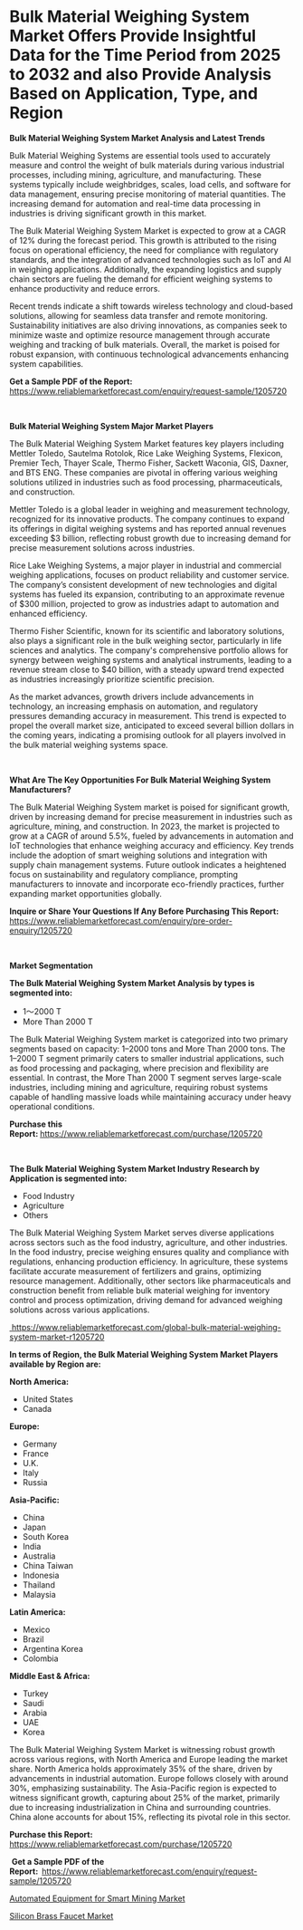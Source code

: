 <p><h1>Bulk Material Weighing System Market Offers Provide Insightful Data for the Time Period from 2025 to 2032 and also Provide Analysis Based on Application, Type, and Region</h1></p><p><strong>Bulk Material Weighing System Market Analysis and Latest Trends</strong></p>
<p><p>Bulk Material Weighing Systems are essential tools used to accurately measure and control the weight of bulk materials during various industrial processes, including mining, agriculture, and manufacturing. These systems typically include weighbridges, scales, load cells, and software for data management, ensuring precise monitoring of material quantities. The increasing demand for automation and real-time data processing in industries is driving significant growth in this market.</p><p>The Bulk Material Weighing System Market is expected to grow at a CAGR of 12% during the forecast period. This growth is attributed to the rising focus on operational efficiency, the need for compliance with regulatory standards, and the integration of advanced technologies such as IoT and AI in weighing applications. Additionally, the expanding logistics and supply chain sectors are fueling the demand for efficient weighing systems to enhance productivity and reduce errors. </p><p>Recent trends indicate a shift towards wireless technology and cloud-based solutions, allowing for seamless data transfer and remote monitoring. Sustainability initiatives are also driving innovations, as companies seek to minimize waste and optimize resource management through accurate weighing and tracking of bulk materials. Overall, the market is poised for robust expansion, with continuous technological advancements enhancing system capabilities.</p></p>
<p><strong>Get a Sample PDF of the Report:&nbsp;</strong> <a href="https://www.reliablemarketforecast.com/enquiry/request-sample/1205720?utm_campaign=2301&utm_medium=2&utm_source=Github&utm_content=ia&utm_term=28022025&utm_id=bulk-material-weighing-system">https://www.reliablemarketforecast.com/enquiry/request-sample/1205720</a></p>
<p>&nbsp;</p>
<p><strong>Bulk Material Weighing System Major Market Players</strong></p>
<p><p>The Bulk Material Weighing System Market features key players including Mettler Toledo, Sautelma Rotolok, Rice Lake Weighing Systems, Flexicon, Premier Tech, Thayer Scale, Thermo Fisher, Sackett Waconia, GIS, Daxner, and BTS ENG. These companies are pivotal in offering various weighing solutions utilized in industries such as food processing, pharmaceuticals, and construction.</p><p>Mettler Toledo is a global leader in weighing and measurement technology, recognized for its innovative products. The company continues to expand its offerings in digital weighing systems and has reported annual revenues exceeding $3 billion, reflecting robust growth due to increasing demand for precise measurement solutions across industries.</p><p>Rice Lake Weighing Systems, a major player in industrial and commercial weighing applications, focuses on product reliability and customer service. The company’s consistent development of new technologies and digital systems has fueled its expansion, contributing to an approximate revenue of $300 million, projected to grow as industries adapt to automation and enhanced efficiency.</p><p>Thermo Fisher Scientific, known for its scientific and laboratory solutions, also plays a significant role in the bulk weighing sector, particularly in life sciences and analytics. The company's comprehensive portfolio allows for synergy between weighing systems and analytical instruments, leading to a revenue stream close to $40 billion, with a steady upward trend expected as industries increasingly prioritize scientific precision.</p><p>As the market advances, growth drivers include advancements in technology, an increasing emphasis on automation, and regulatory pressures demanding accuracy in measurement. This trend is expected to propel the overall market size, anticipated to exceed several billion dollars in the coming years, indicating a promising outlook for all players involved in the bulk material weighing systems space.</p></p>
<p>&nbsp;</p>
<p><strong>What Are The Key Opportunities For Bulk Material Weighing System Manufacturers?</strong></p>
<p><p>The Bulk Material Weighing System market is poised for significant growth, driven by increasing demand for precise measurement in industries such as agriculture, mining, and construction. In 2023, the market is projected to grow at a CAGR of around 5.5%, fueled by advancements in automation and IoT technologies that enhance weighing accuracy and efficiency. Key trends include the adoption of smart weighing solutions and integration with supply chain management systems. Future outlook indicates a heightened focus on sustainability and regulatory compliance, prompting manufacturers to innovate and incorporate eco-friendly practices, further expanding market opportunities globally.</p></p>
<p><strong>Inquire or Share Your Questions If Any Before Purchasing This Report:</strong> <a href="https://www.reliablemarketforecast.com/enquiry/pre-order-enquiry/1205720?utm_campaign=2301&utm_medium=2&utm_source=Github&utm_content=ia&utm_term=28022025&utm_id=bulk-material-weighing-system">https://www.reliablemarketforecast.com/enquiry/pre-order-enquiry/1205720</a></p>
<p>&nbsp;</p>
<p><strong>Market Segmentation</strong></p>
<p><strong>The Bulk Material Weighing System Market Analysis by types is segmented into:</strong></p>
<p><ul><li>1〜2000 T</li><li>More Than 2000 T</li></ul></p>
<p><p>The Bulk Material Weighing System market is categorized into two primary segments based on capacity: 1–2000 tons and More Than 2000 tons. The 1–2000 T segment primarily caters to smaller industrial applications, such as food processing and packaging, where precision and flexibility are essential. In contrast, the More Than 2000 T segment serves large-scale industries, including mining and agriculture, requiring robust systems capable of handling massive loads while maintaining accuracy under heavy operational conditions.</p></p>
<p><strong>Purchase this Report:&nbsp;</strong><a href="https://www.reliablemarketforecast.com/purchase/1205720?utm_campaign=2301&utm_medium=2&utm_source=Github&utm_content=ia&utm_term=28022025&utm_id=bulk-material-weighing-system">https://www.reliablemarketforecast.com/purchase/1205720</a></p>
<p>&nbsp;</p>
<p><strong>The Bulk Material Weighing System Market Industry Research by Application is segmented into:</strong></p>
<p><ul><li>Food Industry</li><li>Agriculture</li><li>Others</li></ul></p>
<p><p>The Bulk Material Weighing System Market serves diverse applications across sectors such as the food industry, agriculture, and other industries. In the food industry, precise weighing ensures quality and compliance with regulations, enhancing production efficiency. In agriculture, these systems facilitate accurate measurement of fertilizers and grains, optimizing resource management. Additionally, other sectors like pharmaceuticals and construction benefit from reliable bulk material weighing for inventory control and process optimization, driving demand for advanced weighing solutions across various applications.</p></p>
<p><a href="https://www.reliablemarketforecast.com/global-bulk-material-weighing-system-market-r1205720?utm_campaign=2301&utm_medium=2&utm_source=Github&utm_content=ia&utm_term=28022025&utm_id=bulk-material-weighing-system">&nbsp;https://www.reliablemarketforecast.com/global-bulk-material-weighing-system-market-r1205720</a></p>
<p><strong>In terms of Region, the Bulk Material Weighing System Market Players available by Region are:</strong></p>
<p>
    <p> <strong> North America: </strong>
        <ul>
            <li>United States</li>
            <li>Canada</li>
        </ul>
        </p> 
    <p> <strong> Europe: </strong>
        <ul>
            <li>Germany</li>
            <li>France</li>
            <li>U.K.</li>
            <li>Italy</li>
            <li>Russia</li>
        </ul>
        </p> 
    <p> <strong> Asia-Pacific: </strong>
        <ul>
            <li>China</li>
            <li>Japan</li>
            <li>South Korea</li>
            <li>India</li>
            <li>Australia</li>
            <li>China Taiwan</li>
            <li>Indonesia</li>
            <li>Thailand</li>
            <li>Malaysia</li>
        </ul>
        </p> 
    <p> <strong> Latin America: </strong>
        <ul>
            <li>Mexico</li>
            <li>Brazil</li>
            <li>Argentina Korea</li>
            <li>Colombia</li>
        </ul>
        </p> 
    <p> <strong> Middle East & Africa: </strong>
        <ul>
            <li>Turkey</li>
            <li>Saudi</li>
            <li>Arabia</li>
            <li>UAE</li>
            <li>Korea</li>
        </ul>
    </p>
    </p>
<p><p>The Bulk Material Weighing System Market is witnessing robust growth across various regions, with North America and Europe leading the market share. North America holds approximately 35% of the share, driven by advancements in industrial automation. Europe follows closely with around 30%, emphasizing sustainability. The Asia-Pacific region is expected to witness significant growth, capturing about 25% of the market, primarily due to increasing industrialization in China and surrounding countries. China alone accounts for about 15%, reflecting its pivotal role in this sector.</p></p>
<p><strong>Purchase this Report: </strong><a href="https://www.reliablemarketforecast.com/purchase/1205720?utm_campaign=2301&utm_medium=2&utm_source=Github&utm_content=ia&utm_term=28022025&utm_id=bulk-material-weighing-system">https://www.reliablemarketforecast.com/purchase/1205720</a></p>
<p>&nbsp;<strong>Get a Sample PDF of the Report:&nbsp;&nbsp;</strong><a href="https://www.reliablemarketforecast.com/enquiry/request-sample/1205720?utm_campaign=2301&utm_medium=2&utm_source=Github&utm_content=ia&utm_term=28022025&utm_id=bulk-material-weighing-system">https://www.reliablemarketforecast.com/enquiry/request-sample/1205720</a></p>
<p><strong></strong></p>
<p><p><a href="https://github.com/coachtrillvn/Market-Research-Report-List-1/blob/main/automated-equipment-for-smart-mining-market.md?utm_campaign=2301&utm_medium=2&utm_source=Github&utm_content=ia&utm_term=28022025&utm_id=bulk-material-weighing-system">Automated Equipment for Smart Mining Market</a></p><p><a href="https://github.com/judonyamates/Market-Research-Report-List-1/blob/main/silicon-brass-faucet-market.md?utm_campaign=2301&utm_medium=2&utm_source=Github&utm_content=ia&utm_term=28022025&utm_id=bulk-material-weighing-system">Silicon Brass Faucet Market</a></p></p>